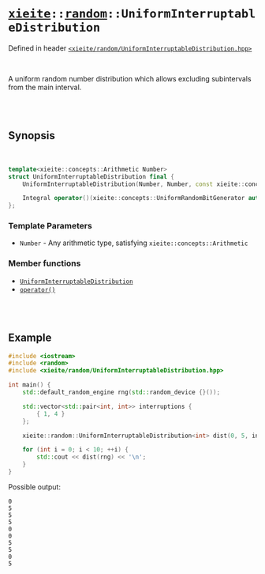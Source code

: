 # [`xieite`](../../README.md)`::`[`random`](../../docs/random.md)`::UniformInterruptableDistribution`
Defined in header [`<xieite/random/UniformInterruptableDistribution.hpp>`](../../include/xieite/random/UniformInterruptableDistribution.hpp)

<br/>

A uniform random number distribution which allows excluding subintervals from the main interval.

<br/><br/>

## Synopsis

<br/>

```cpp
template<xieite::concepts::Arithmetic Number>
struct UniformInterruptableDistribution final {
	UniformInterruptableDistribution(Number, Number, const xieite::concepts::RangeOf<std::pair<Number, NUmber>> auto&);

	Integral operator()(xieite::concepts::UniformRandomBitGenerator auto&) const;
};
```
### Template Parameters
- `Number` - Any arithmetic type, satisfying `xieite::concepts::Arithmetic`
### Member functions
- [`UniformInterruptableDistribution`](../../docs/random/UniformInterruptableDistribution/constructor.md)
- [`operator()`](../../docs/random/UniformInterruptableDistribution/operatorCall.md)

<br/><br/>

## Example
```cpp
#include <iostream>
#include <random>
#include <xieite/random/UniformInterruptableDistribution.hpp>

int main() {
	std::default_random_engine rng(std::random_device {}());

	std::vector<std::pair<int, int>> interruptions {
		{ 1, 4 }
	};

	xieite::random::UniformInterruptableDistribution<int> dist(0, 5, interruptions);

	for (int i = 0; i < 10; ++i) {
		std::cout << dist(rng) << '\n';
	}
}
```
Possible output:
```
0
5
5
5
0
0
5
5
0
5
```